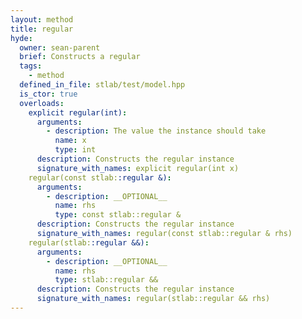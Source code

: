 ```yaml
---
layout: method
title: regular
hyde:
  owner: sean-parent
  brief: Constructs a regular
  tags:
    - method
  defined_in_file: stlab/test/model.hpp
  is_ctor: true
  overloads:
    explicit regular(int):
      arguments:
        - description: The value the instance should take
          name: x
          type: int
      description: Constructs the regular instance
      signature_with_names: explicit regular(int x)
    regular(const stlab::regular &):
      arguments:
        - description: __OPTIONAL__
          name: rhs
          type: const stlab::regular &
      description: Constructs the regular instance
      signature_with_names: regular(const stlab::regular & rhs)
    regular(stlab::regular &&):
      arguments:
        - description: __OPTIONAL__
          name: rhs
          type: stlab::regular &&
      description: Constructs the regular instance
      signature_with_names: regular(stlab::regular && rhs)
---
```

